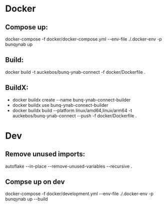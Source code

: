 # Docker
## Compose up:
docker-compose -f docker/docker-compose.yml --env-file ./.docker-env -p bunqynab up

## Build:
docker build -t auckebos/bunq-ynab-connect -f docker/Dockerfile .

## BuildX:
- docker buildx create --name bunq-ynab-connect-builder
- docker buildx use bunq-ynab-connect-builder
- docker buildx build --platform linux/amd64,linux/arm64 -t auckebos/bunq-ynab-connect --push -f docker/Dockerfile .

# Dev
## Remove unused imports:
autoflake --in-place --remove-unused-variables --recursive .

## Compse up on dev
docker-compose -f docker/development.yml --env-file ./.docker-env -p bunqynab up --build
